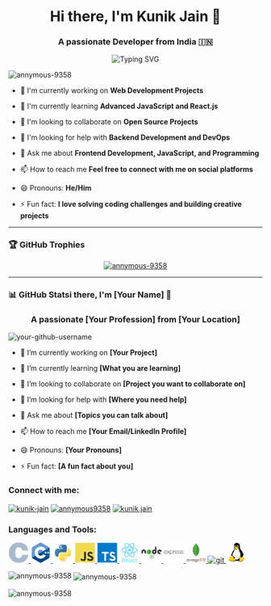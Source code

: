 <h1 align="center">Hi there, I'm Kunik Jain 👋</h1>
<h3 align="center">A passionate Developer from India 🇮🇳</h3>

<p align="center">
  <img src="https://readme-typing-svg.herokuapp.com?font=Fira+Code&pause=1000&color=36BCF7&width=435&lines=Welcome+to+my+GitHub+Profile!;I'm+a+Full+Stack+Developer;Always+learning+new+technologies;Let's+build+something+amazing!" alt="Typing SVG" />
</p>

<p align="left"> <img src="https://komarev.com/ghpvc/?username=annymous-9358&label=Profile%20views&color=0e75b6&style=flat" alt="annymous-9358" /> </p>

- 🔭 I'm currently working on **Web Development Projects**

- 🌱 I'm currently learning **Advanced JavaScript and React.js**

- 👯 I'm looking to collaborate on **Open Source Projects**

- 🤔 I'm looking for help with **Backend Development and DevOps**

- 💬 Ask me about **Frontend Development, JavaScript, and Programming**

- 📫 How to reach me **Feel free to connect with me on social platforms**

- 😄 Pronouns: **He/Him**

- ⚡ Fun fact: **I love solving coding challenges and building creative projects**

---

### 🏆 GitHub Trophies
<p align="center"> <a href="https://github.com/ryo-ma/github-profile-trophy"><img src="https://github-profile-trophy.vercel.app/?username=annymous-9358" alt="annymous-9358" /></a> </p>

---

### 📊 GitHub Statsi there, I'm [Your Name] 👋</h1>
<h3 align="center">A passionate [Your Profession] from [Your Location]</h3>

<p align="left"> <img src="https://komarev.com/ghpvc/?username=your-github-username&label=Profile%20views&color=0e75b6&style=flat" alt="your-github-username" /> </p>

- 🔭 I’m currently working on **[Your Project]**

- 🌱 I’m currently learning **[What you are learning]**

- 👯 I’m looking to collaborate on **[Project you want to collaborate on]**

- 🤔 I’m looking for help with **[Where you need help]**

- 💬 Ask me about **[Topics you can talk about]**

- 📫 How to reach me **[Your Email/LinkedIn Profile]**

- 😄 Pronouns: **[Your Pronouns]**

- ⚡ Fun fact: **[A fun fact about you]**

<h3 align="left">Connect with me:</h3>
<p align="left">
<a href="https://linkedin.com/in/kunik-jain" target="blank"><img align="center" src="https://raw.githubusercontent.com/rahuldkjain/github-profile-readme-generator/master/src/images/icons/Social/linked-in-alt.svg" alt="kunik-jain" height="30" width="40" /></a>
<a href="https://twitter.com/annymous9358" target="blank"><img align="center" src="https://raw.githubusercontent.com/rahuldkjain/github-profile-readme-generator/master/src/images/icons/Social/twitter.svg" alt="annymous9358" height="30" width="40" /></a>
<a href="https://instagram.com/kunik.jain" target="blank"><img align="center" src="https://raw.githubusercontent.com/rahuldkjain/github-profile-readme-generator/master/src/images/icons/Social/instagram.svg" alt="kunik.jain" height="30" width="40" /></a>
</p>

<h3 align="left">Languages and Tools:</h3>
<p align="left"> 
    <a href="https://www.cprogramming.com/" target="_blank" rel="noreferrer"> <img src="https://raw.githubusercontent.com/devicons/devicon/master/icons/c/c-original.svg" alt="c" width="40" height="40"/> </a> 
    <a href="https://www.w3schools.com/cpp/" target="_blank" rel="noreferrer"> <img src="https://raw.githubusercontent.com/devicons/devicon/master/icons/cplusplus/cplusplus-original.svg" alt="cplusplus" width="40" height="40"/> </a> 
    <a href="https://www.python.org" target="_blank" rel="noreferrer"> <img src="https://raw.githubusercontent.com/devicons/devicon/master/icons/python/python-original.svg" alt="python" width="40" height="40"/> </a> 
    <a href="https://developer.mozilla.org/en-US/docs/Web/JavaScript" target="_blank" rel="noreferrer"> <img src="https://raw.githubusercontent.com/devicons/devicon/master/icons/javascript/javascript-original.svg" alt="javascript" width="40" height="40"/> </a> 
    <a href="https://www.typescriptlang.org/" target="_blank" rel="noreferrer"> <img src="https://raw.githubusercontent.com/devicons/devicon/master/icons/typescript/typescript-original.svg" alt="typescript" width="40" height="40"/> </a> 
    <a href="https://reactjs.org/" target="_blank" rel="noreferrer"> <img src="https://raw.githubusercontent.com/devicons/devicon/master/icons/react/react-original-wordmark.svg" alt="react" width="40" height="40"/> </a> 
    <a href="https://nodejs.org" target="_blank" rel="noreferrer"> <img src="https://raw.githubusercontent.com/devicons/devicon/master/icons/nodejs/nodejs-original-wordmark.svg" alt="nodejs" width="40" height="40"/> </a> 
    <a href="https://expressjs.com" target="_blank" rel="noreferrer"> <img src="https://raw.githubusercontent.com/devicons/devicon/master/icons/express/express-original-wordmark.svg" alt="express" width="40" height="40"/> </a> 
    <a href="https://www.mongodb.com/" target="_blank" rel="noreferrer"> <img src="https://raw.githubusercontent.com/devicons/devicon/master/icons/mongodb/mongodb-original-wordmark.svg" alt="mongodb" width="40" height="40"/> </a> 
    <a href="https://git-scm.com/" target="_blank" rel="noreferrer"> <img src="https://www.vectorlogo.zone/logos/git-scm/git-scm-icon.svg" alt="git" width="40" height="40"/> </a> 
    <a href="https://www.linux.org/" target="_blank" rel="noreferrer"> <img src="https://raw.githubusercontent.com/devicons/devicon/master/icons/linux/linux-original.svg" alt="linux" width="40" height="40"/> </a> 
</p>

<p><img align="left" src="https://github-readme-stats.vercel.app/api/top-langs?username=annymous-9358&show_icons=true&locale=en&layout=compact" alt="annymous-9358" /></p>

<p>&nbsp;<img align="center" src="https://github-readme-stats.vercel.app/api?username=annymous-9358&show_icons=true&locale=en" alt="annymous-9358" /></p>

<p><img align="center" src="https://github-readme-streak-stats.herokuapp.com/?user=annymous-9358&" alt="annymous-9358" /></p>
